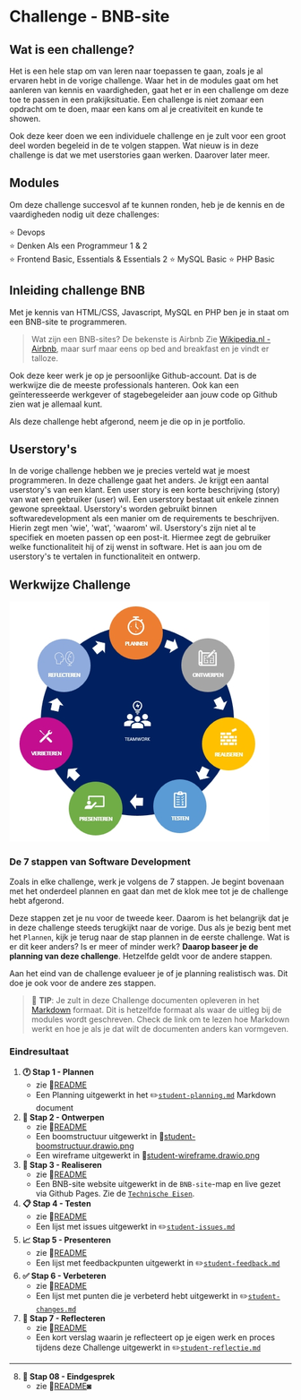 # Challenge - BNB-site

## Wat is een challenge?

Het is een hele stap om van leren naar toepassen te gaan, zoals je al ervaren hebt in de vorige challenge. Waar het in de modules gaat om het aanleren van kennis en vaardigheden, gaat het er in een challenge om deze toe te passen in een prakijksituatie. Een challenge is niet zomaar een opdracht om te doen, maar een kans om al je creativiteit en kunde te showen.

 Ook deze keer doen we een individuele challenge en je zult voor een groot deel worden begeleid in de te volgen stappen. Wat nieuw is in deze challenge is dat we met userstories gaan werken. Daarover later meer. 

## Modules

Om deze challenge succesvol af te kunnen ronden, heb je de kennis en de vaardigheden nodig uit deze challenges:

:star: Devops  
:star: Denken Als een Programmeur 1 & 2  
:star: Frontend Basic, Essentials & Essentials 2
:star: MySQL Basic
:star: PHP Basic

## Inleiding challenge BNB

Met je kennis van HTML/CSS, Javascript, MySQL en PHP ben je in staat om een BNB-site te programmeren. 

> Wat zijn een BNB-sites? De bekenste is Airbnb Zie [Wikipedia.nl - Airbnb](https://nl.wikipedia.org/wiki/Airbnb), maar surf maar eens op bed and breakfast en je vindt er talloze.

Ook deze keer werk je op je persoonlijke Github-account. Dat is de werkwijze die de meeste professionals hanteren. Ook kan een geïnteresseerde werkgever of stagebegeleider aan jouw code op Github zien wat je allemaal kunt. 

Als deze challenge hebt afgerond, neem je die op in je portfolio. 

## Userstory's 
In de vorige challenge hebben we je precies verteld wat je moest programmeren. In deze challenge gaat het anders. Je krijgt een aantal userstory's van een klant. Een user story is een korte beschrijving (story) van wat een gebruiker (user) wil. Een userstory bestaat uit enkele zinnen gewone spreektaal. Userstory's worden gebruikt binnen softwaredevelopment als een manier om de requirements te beschrijven. Hierin zegt men 'wie', 'wat', 'waarom' wil. Userstory's zijn niet al te specifiek en moeten passen op een post-it. Hiermee zegt de gebruiker welke functionaliteit hij of zij wenst in software. 
Het is aan jou om de userstory's te vertalen in functionaliteit en ontwerp.

## Werkwijze Challenge

![7 Stappen van Software Development](img/7-stappen.jpg)

### De 7 stappen van Software Development

Zoals in elke challenge, werk je volgens de 7 stappen. Je begint bovenaan met het onderdeel plannen en gaat dan met de klok mee tot je de challenge hebt afgerond. 

Deze stappen zet je nu voor de tweede keer. Daarom is het belangrijk dat je in deze challenge steeds terugkijkt naar de vorige. Dus als je  bezig bent met het `Plannen`, kijk je terug naar de stap plannen in de eerste challenge. Wat is er dit keer anders? Is er meer of minder werk? **Daarop baseer je de planning van deze challenge**. Hetzelfde geldt voor de andere stappen. 

Aan het eind van de challenge evalueer je of je planning realistisch was. Dit doe je ook voor de andere zes stappen.

> :rocket: **TIP**: Je zult in deze Challenge documenten opleveren in het [Markdown](https://guides.github.com/features/mastering-markdown/) formaat. Dit is hetzelfde formaat als waar de uitleg bij de modules wordt geschreven. Check de link om te lezen hoe Markdown werkt en hoe je als je dat wilt de documenten anders kan vormgeven.

### Eindresultaat

1. **:clock1: Stap 1 - Plannen**
   - zie :scroll:[README](01-Challenge/Taak01-Plannen/README.md)
   - Een Planning uitgewerkt in het :pencil2:[`student-planning.md`](01-Challenge/Taak01-Plannen/student-planning.md) Markdown document
2. **:art: Stap 2 - Ontwerpen**
   - zie :scroll:[README](01-Challenge/Taak02-Ontwerpen/README.md)
   - Een boomstructuur uitgewerkt in :art:[student-boomstructuur.drawio.png](01-Challenge/Taak02-Ontwerpen/student-boomstructuur.drawio.png)
   - Een wireframe uitgewerkt in :art:[student-wireframe.drawio.png](01-Challenge/Taak02-Ontwerpen/student-wireframe.drawio.png)
3. **:construction: Stap 3 - Realiseren**
   - zie :scroll:[README](01-Challenge/Taak03-Realiseren/README.md)
   - Een BNB-site website uitgewerkt in de `BNB-site`-map en live gezet via Github Pages. Zie de [`Technische Eisen`](01-Challenge/Taak03-Realiseren/technische-eisen.md).
4. **:clipboard: Stap 4 - Testen**
   - zie :scroll:[README](01-Challenge/Taak04-Testen/README.md)
   - Een lijst met issues uitgewerkt in :pencil2:[`student-issues.md`](01-Challenge/Taak04-Testen/student-issues.md)
5. **:chart_with_upwards_trend: Stap 5 - Presenteren**
   - zie :scroll:[README](01-Challenge/Taak05-Presenteren/README.md)
   - Een lijst met feedbackpunten uitgewerkt in :pencil2:[`student-feedback.md`](01-Challenge/Taak05-Presenteren/student-feedback.md)
6. **:white_check_mark: Stap 6 - Verbeteren**
   - zie :scroll:[README](01-Challenge/Taak06-Verbeteren/README.md)
   - Een lijst met punten die je verbeterd hebt uitgewerkt in :pencil2:[`student-changes.md`](01-Challenge/Taak06-Verbeteren/student-changes.md) 
7. **:thought_balloon: Stap 7 - Reflecteren**
   - zie :scroll:[README](01-Challenge/Taak07-Reflecteren/README.md)
   - Een kort verslag waarin je reflecteert op je eigen werk en proces tijdens deze Challenge uitgewerkt in :pencil2:[`student-reflectie.md`](01-Challenge/Taak07-Reflecteren/student-reflectie.md)
------
8. **:speech_balloon: Stap 08 - Eindgesprek**
   - zie :scroll:[README](01-Challenge/Taak08-Eindgesprek/README.md)◙
